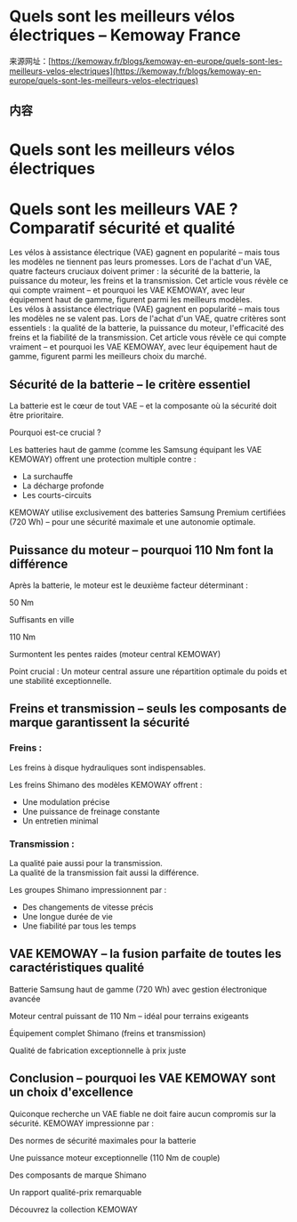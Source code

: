 <!-- TRANSFORM_DIFF_MODIFIED: DO NOT OVERWRITE -->

# Quels sont les meilleurs vélos électriques – Kemoway France

来源网址：[https://kemoway.fr/blogs/kemoway-en-europe/quels-sont-les-meilleurs-velos-electriques](https://kemoway.fr/blogs/kemoway-en-europe/quels-sont-les-meilleurs-velos-electriques)

## 内容

<link rel="stylesheet" href="/kmy/assets/css/markdown.css">

# Quels sont les meilleurs vélos électriques

# Quels sont les meilleurs VAE ? Comparatif sécurité et qualité

<div class='old-text'><span class='removed'>Les vélos à assistance électrique (VAE) gagnent en popularité – mais tous les modèles ne tiennent pas leurs promesses. Lors de l'achat d'un VAE, quatre facteurs cruciaux doivent primer : la sécurité de la batterie, la puissance du moteur, les freins et la transmission. Cet article vous révèle ce qui compte vraiment – et pourquoi les VAE KEMOWAY, avec leur équipement haut de gamme, figurent parmi les meilleurs modèles.</span></div>
<div class='new-text'><span class='added'>Les vélos à assistance électrique (VAE) gagnent en popularité – mais tous les modèles ne se valent pas. Lors de l'achat d'un VAE, quatre critères sont essentiels : la qualité de la batterie, la puissance du moteur, l'efficacité des freins et la fiabilité de la transmission. Cet article vous révèle ce qui compte vraiment – et pourquoi les VAE KEMOWAY, avec leur équipement haut de gamme, figurent parmi les meilleurs choix du marché.</span></div>

## Sécurité de la batterie – le critère essentiel

La batterie est le cœur de tout VAE – et la composante où la sécurité doit être prioritaire.

Pourquoi est-ce crucial ?

Les batteries haut de gamme (comme les Samsung équipant les VAE KEMOWAY) offrent une protection multiple contre :

- La surchauffe
- La décharge profonde
- Les courts-circuits

KEMOWAY utilise exclusivement des batteries Samsung Premium certifiées (720 Wh) – pour une sécurité maximale et une autonomie optimale.

## Puissance du moteur – pourquoi 110 Nm font la différence

Après la batterie, le moteur est le deuxième facteur déterminant :

50 Nm

Suffisants en ville

110 Nm

Surmontent les pentes raides (moteur central KEMOWAY)

Point crucial : Un moteur central assure une répartition optimale du poids et une stabilité exceptionnelle.

## Freins et transmission – seuls les composants de marque garantissent la sécurité

### Freins :

Les freins à disque hydrauliques sont indispensables.

Les freins Shimano des modèles KEMOWAY offrent :

- Une modulation précise
- Une puissance de freinage constante
- Un entretien minimal

### Transmission :

<div class='old-text'><span class='removed'>La qualité paie aussi pour la transmission.</span></div><div class='new-text'><span class='added'>La qualité de la transmission fait aussi la différence.</span></div>

Les groupes Shimano impressionnent par :

- Des changements de vitesse précis
- Une longue durée de vie
- Une fiabilité par tous les temps

## VAE KEMOWAY – la fusion parfaite de toutes les caractéristiques qualité

Batterie Samsung haut de gamme (720 Wh) avec gestion électronique avancée

Moteur central puissant de 110 Nm – idéal pour terrains exigeants

Équipement complet Shimano (freins et transmission)

Qualité de fabrication exceptionnelle à prix juste

## Conclusion – pourquoi les VAE KEMOWAY sont un choix d'excellence

Quiconque recherche un VAE fiable ne doit faire aucun compromis sur la sécurité. KEMOWAY impressionne par :

Des normes de sécurité maximales pour la batterie

Une puissance moteur exceptionnelle (110 Nm de couple)

Des composants de marque Shimano

Un rapport qualité-prix remarquable

Découvrez la collection KEMOWAY
